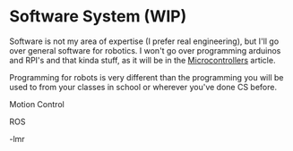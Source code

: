 # Software System \(WIP\)

Software is not my area of expertise \(I prefer real engineering\), but I'll go over general software for robotics. I won't go over programming arduinos and RPI's and that kinda stuff, as it will be in the [Microcontrollers](/general-resources/electronics/micro-controllers.md) article.

Programming for robots is very different than the programming you will be used to from your classes in school or wherever you've done CS before.

Motion Control

ROS



-lmr

